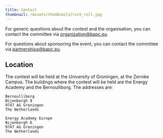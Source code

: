 ```yaml
---
title: Contact
thumbnail: /assets/thumbnails/rick_roll.jpg
---
```


For generic questions about the contest and the organisation, you can contact the committee via [organization@bapc.eu](mailto:organization@bapc.eu).

For questions about sponsoring the event, you can contact the committee via [partnerships@bapc.eu](mailto:partnerships@bapc.eu).

## Location

The contest will be held at the University of Groningen, at the Zernike Campus. The buildings where the contest will be held are the Energy Academy and the Bernoulliborg. The addresses are:

```
Bernoulliborg
Nijenborgh 9
9747 AG Groningen
The Netherlands
```

```
Energy Academy Europe
Nijenborgh 6
9747 AG Groningen
The Netherlands
```
